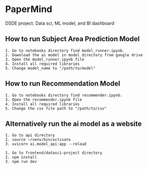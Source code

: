 
# PaperMind

DSDE project: Data sci, ML model, and BI dashboard



## How to run Subject Area Prediction Model

```
1. Go to notebooks directory find model_runner.ipynb.
2. Download the ai model in model directory from google drive
3. Open the model_runner.ipynb file
4. Install all required libraries
5. Change model_name to "/path/to/model"

```



## How to run Recommendation Model

```
1. Go to notebooks directory find recommender.ipynb.
3. Open the recommender.ipynb file
4. Install all required libraries
5. Change the csv file path to "/path/to/csv"
```

## Alternatively run the ai model as a website
```
1. Go to api directory
2. source ~/venv/bin/activate
3. uvicorn ai.model_api:app --reload
```
```
1. Go to frontend/datasci-project directory
2. npm install
3. npm run dev
```
